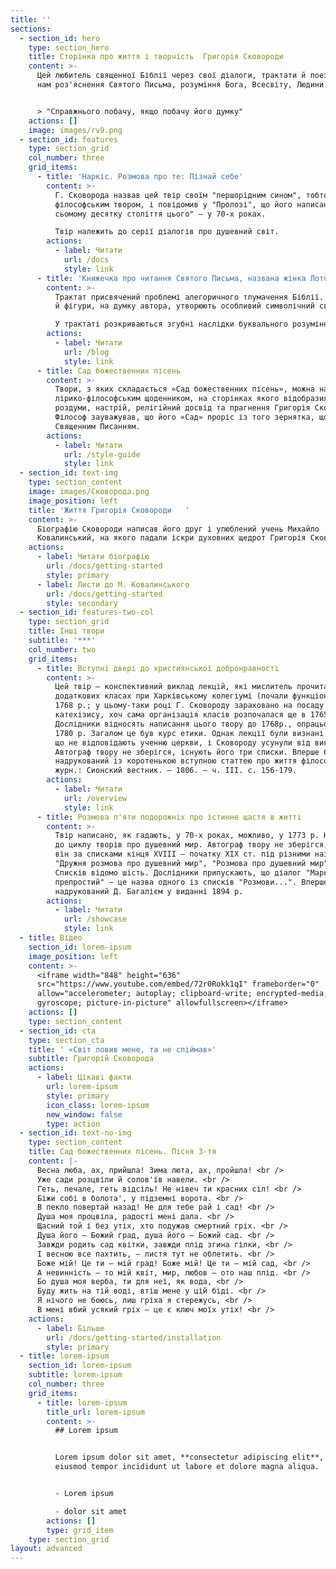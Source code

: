 ```yaml
---
title: ''
sections:
  - section_id: hero
    type: section_hero
    title: Сторінка про життя і творчість  Григорія Сковороди
    content: >-
      Цей любитель священної Біблії через свої діалоги, трактати й поезію подає
      нам роз'яснення Святого Письма, розуміння Бога, Всесвіту, Людини.


      > "Справжнього побачу, якщо побачу його думку"
    actions: []
    image: images/rv9.png
  - section_id: features
    type: section_grid
    col_number: three
    grid_items:
      - title: 'Наркіс. Розмова про те: Пізнай себе'
        content: >-
          Г. Сковорода назвав цей твір своїм "першорідним сином", тобто першим
          філософським твором, і повідомив у "Пролозі", що його написано "на
          сьомому десятку століття цього" — у 70-х роках.

          Твір належить до серії діалогів про душевний світ.
        actions:
          - label: Читати
            url: /docs
            style: link
      - title: 'Книжечка про читання Святого Письма, названа жінка Лотова'
        content: >-
          Трактат присвячений проблемі алегоричного тлумачення Біблії. Її образи
          й фігури, на думку автора, утворюють особливий символічний світ.

          У трактаті розкриваються згубні наслідки буквального розуміння Біблії.
        actions:
          - label: Читати
            url: /blog
            style: link
      - title: Сад божественних пісень
        content: >-
          Твори, з яких складається «Сад божественних пісень», можна назвати
          лірико-філософським щоденником, на сторінках якого відобразилися
          роздуми, настрій, релігійний досвід та прагнення Григорія Сковороди.
          Філософ зауважував, що його «Сад» проріс із того зернятка, що посіяно
          Священним Писанням.
        actions:
          - label: Читати
            url: /style-guide
            style: link
  - section_id: text-img
    type: section_content
    image: images/Сковорода.png
    image_position: left
    title: 'Життя Григорія Сковороди   '
    content: >-
      Біографію Сковороди написав його друг і улюблений учень Михайло
      Ковалинський, на якого падали іскри духовних щедрот Григорія Сковороди. 
    actions:
      - label: Читати біографію
        url: /docs/getting-started
        style: primary
      - label: Листи до М. Ковалинського
        url: /docs/getting-started
        style: secondary
  - section_id: features-two-col
    type: section_grid
    title: Інші твори
    subtitle: '***'
    col_number: two
    grid_items:
      - title: Вступні двері до християнської добронравності
        content: >-
          Цей твір — конспективний виклад лекцій, які мислитель прочитав у
          додаткових класах при Харківському колегіумі (почали функціонувати з
          1768 р.; у цьому-таки році Г. Сковороду зараховано на посаду викладача
          катехізису, хоч сама організація класів розпочалася ще в 1765 р.).
          Дослідники відносять написання цього твору до 1768р., опрацьовано його
          1780 р. Загалом це був курс етики. Однак лекції були визнані за такі,
          що не відповідають ученню церкви, і Сковороду усунули від викладання.
          Автограф твору не зберігся, існують його три списки. Вперше був
          надрукований із коротенькою вступною статтею про життя філософа в
          журн.: Сионский вестник. — 1806. — ч. III. с. 156-179.
        actions:
          - label: Читати
            url: /overview
            style: link
      - title: Розмова п'яти подорожніх про істинне щастя в житті
        content: >-
          Твір написано, як гадають, у 70-х роках, можливо, у 1773 р. Належить
          до циклу творів про душевний мир. Автограф твору не зберігся, відомий
          він за списками кінця XVIII — початку XIX ст. під різними назвами:
          "Дружня розмова про душевний мир", "Розмова про душевний мир" і т. п.
          Списків відомо шість. Дослідники припускають, що діалог "Марко
          препростий" — це назва одного із списків "Розмови...". Вперше був
          надрукований Д. Багалієм у виданні 1894 р.
        actions:
          - label: Читати
            url: /showcase
            style: link
  - title: Відео
    section_id: lorem-ipsum
    image_position: left
    content: >-
      <iframe width="848" height="636"
      src="https://www.youtube.com/embed/72r0Rokk1qI" frameborder="0"
      allow="accelerometer; autoplay; clipboard-write; encrypted-media;
      gyroscope; picture-in-picture" allowfullscreen></iframe>
    actions: []
    type: section_content
  - section_id: cta
    type: section_cta
    title: ' «Світ ловив мене, та не спіймав»'
    subtitle: Григорій Сковорода
    actions:
      - label: Цікаві факти
        url: lorem-ipsum
        style: primary
        icon_class: lorem-ipsum
        new_window: false
        type: action
  - section_id: text-no-img
    type: section_content
    title: Сад божественних пісень. Пісня 3-тя
    content: |-
      Весна люба, ах, прийшла! Зима люта, ах, пройшла! <br />
      Уже сади розцвіли й солов'їв навели. <br />
      Геть, печале, геть відсіль! Не нівеч ти красних сіл! <br />
      Біжи собі в болота', у підземні ворота. <br />
      В пекло повертай назад! Не для тебе рай і сад! <br />
      Душа моя процвіла, радості мені дала. <br />
      Щасний той і без утіх, хто подужав смертний гріх. <br />
      Душа його — Божий град, душа його — Божий сад. <br />
      Завжди родить сад квітки, завжди плід згина гілки, <br />
      І весною все пахтить, — листя тут не облетить. <br />
      Боже мій! Це ти — мій град! Боже мій! Це ти — мій сад, <br />
      А невинність — то мій квіт, мир, любов — ото наш плід. <br />
      Бо душа моя верба, ти для неї, як вода, <br />
      Буду жить на тій воді, втіш мене у цій біді. <br />
      Я нічого не боюсь, лиш гріха я стережусь, <br />
      В мені вбий усякий гріх — це є ключ моїх утіх! <br />
    actions:
      - label: Більше
        url: /docs/getting-started/installation
        style: primary
  - title: lorem-ipsum
    section_id: lorem-ipsum
    subtitle: lorem-ipsum
    col_number: three
    grid_items:
      - title: lorem-ipsum
        title_url: lorem-ipsum
        content: >-
          ## Lorem ipsum


          Lorem ipsum dolor sit amet, **consectetur adipiscing elit**, sed do
          eiusmod tempor incididunt ut labore et dolore magna aliqua.


          - Lorem ipsum

          - dolor sit amet
        actions: []
        type: grid_item
    type: section_grid
layout: advanced
---
```

